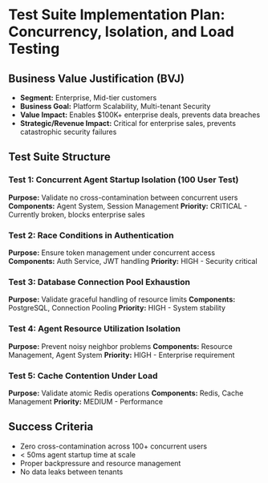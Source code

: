 # Test Suite Implementation Plan: Concurrency, Isolation, and Load Testing

## Business Value Justification (BVJ)
- **Segment:** Enterprise, Mid-tier customers
- **Business Goal:** Platform Scalability, Multi-tenant Security
- **Value Impact:** Enables $100K+ enterprise deals, prevents data breaches
- **Strategic/Revenue Impact:** Critical for enterprise sales, prevents catastrophic security failures

## Test Suite Structure

### Test 1: Concurrent Agent Startup Isolation (100 User Test)
**Purpose:** Validate no cross-contamination between concurrent users
**Components:** Agent System, Session Management
**Priority:** CRITICAL - Currently broken, blocks enterprise sales

### Test 2: Race Conditions in Authentication
**Purpose:** Ensure token management under concurrent access
**Components:** Auth Service, JWT handling
**Priority:** HIGH - Security critical

### Test 3: Database Connection Pool Exhaustion
**Purpose:** Validate graceful handling of resource limits
**Components:** PostgreSQL, Connection Pooling
**Priority:** HIGH - System stability

### Test 4: Agent Resource Utilization Isolation
**Purpose:** Prevent noisy neighbor problems
**Components:** Resource Management, Agent System
**Priority:** HIGH - Enterprise requirement

### Test 5: Cache Contention Under Load
**Purpose:** Validate atomic Redis operations
**Components:** Redis, Cache Management
**Priority:** MEDIUM - Performance

## Success Criteria
- Zero cross-contamination across 100+ concurrent users
- < 50ms agent startup time at scale
- Proper backpressure and resource management
- No data leaks between tenants